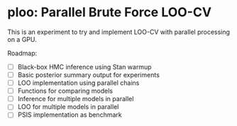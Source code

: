 ploo: Parallel Brute Force LOO-CV
=================================

This is an experiment to try and implement LOO-CV with parallel processing on a GPU.

Roadmap:

  * [ ] Black-box HMC inference using Stan warmup
  * [ ] Basic posterior summary output for experiments
  * [ ] LOO implementation using parallel chains
  * [ ] Functions for comparing models
  * [ ] Inference for multiple models in parallel
  * [ ] LOO for multiple models in parallel
  * [ ] PSIS implementation as benchmark

